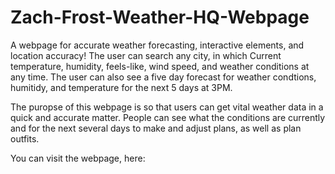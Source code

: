 # Zach-Frost-Weather-HQ-Webpage
A webpage for accurate weather forecasting, interactive elements, and location accuracy! The user can search any city, in which Current temperature, humidity, feels-like, wind speed, and weather conditions at any time. The user can also see a five day forecast for weather condtions, humitidy, and temperature for the next 5 days at 3PM. 

The puropse of this webpage is so that users can get vital weather data in a quick and accurate matter. People can see what the conditions are currently and for the next several days to make and adjust plans, as well as plan outfits. 

You can visit the webpage, here: 
